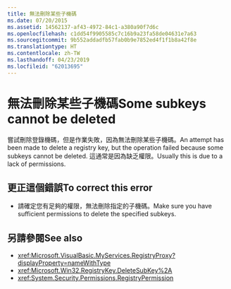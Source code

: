 ```yaml
---
title: 無法刪除某些子機碼
ms.date: 07/20/2015
ms.assetid: 14562137-af43-4972-84c1-a380a90f7d6c
ms.openlocfilehash: c1dd54f9905585c7c16b9a23fa58de04631e7a63
ms.sourcegitcommit: 9b552addadfb57fab0b9e7852ed4f1f1b8a42f8e
ms.translationtype: HT
ms.contentlocale: zh-TW
ms.lasthandoff: 04/23/2019
ms.locfileid: "62013695"
---
```

# <a name="some-subkeys-cannot-be-deleted"></a><span data-ttu-id="d1c74-102">無法刪除某些子機碼</span><span class="sxs-lookup"><span data-stu-id="d1c74-102">Some subkeys cannot be deleted</span></span>
<span data-ttu-id="d1c74-103">嘗試刪除登錄機碼，但是作業失敗，因為無法刪除某些子機碼。</span><span class="sxs-lookup"><span data-stu-id="d1c74-103">An attempt has been made to delete a registry key, but the operation failed because some subkeys cannot be deleted.</span></span> <span data-ttu-id="d1c74-104">這通常是因為缺乏權限。</span><span class="sxs-lookup"><span data-stu-id="d1c74-104">Usually this is due to a lack of permissions.</span></span>  
  
## <a name="to-correct-this-error"></a><span data-ttu-id="d1c74-105">更正這個錯誤</span><span class="sxs-lookup"><span data-stu-id="d1c74-105">To correct this error</span></span>  
  
- <span data-ttu-id="d1c74-106">請確定您有足夠的權限，無法刪除指定的子機碼。</span><span class="sxs-lookup"><span data-stu-id="d1c74-106">Make sure you have sufficient permissions to delete the specified subkeys.</span></span>  
  
## <a name="see-also"></a><span data-ttu-id="d1c74-107">另請參閱</span><span class="sxs-lookup"><span data-stu-id="d1c74-107">See also</span></span>

- <xref:Microsoft.VisualBasic.MyServices.RegistryProxy?displayProperty=nameWithType>
- <xref:Microsoft.Win32.RegistryKey.DeleteSubKey%2A>
- <xref:System.Security.Permissions.RegistryPermission>
